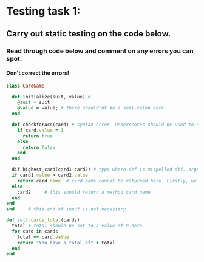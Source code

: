 # Testing task 1:

## Carry out static testing on the code below.

### Read through code below and comment on any errors you can spot.

#### Don't correct the errors!


```ruby
class CardGame

  def initialize(suit, value) #
    @suit = suit
    @value = value; # there should'nt be a semi-colon here. 
  end

  def checkforAce(card) # syntax error. underscores should be used to separate the words
    if card.value = 1
      return true
    else
      return false
    end
  end

  dif highest_card(card1 card2) # typo where def is mispelled dif. arguments are not separated by a comma
  if card1.value > card2.value
    return card.name  # card.name cannot be returned here. Firstly, we have two cards being passed in, card1 and card2 and secondly we have no name method for a card.
  else
    card2     # this should return a method card.name
  end
end
end     # this end of input is not necessary

def self.cards_total(cards)
  total # total should be set to a value of 0 here.
  for card in cards
    total += card.value
    return "You have a total of" + total
  end
end

```
